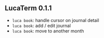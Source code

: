 ## LucaTerm 0.1.1

* `luca book`: handle cursor on journal detail
* `luca book`: add / edit journal
* `luca book`: move to another month
